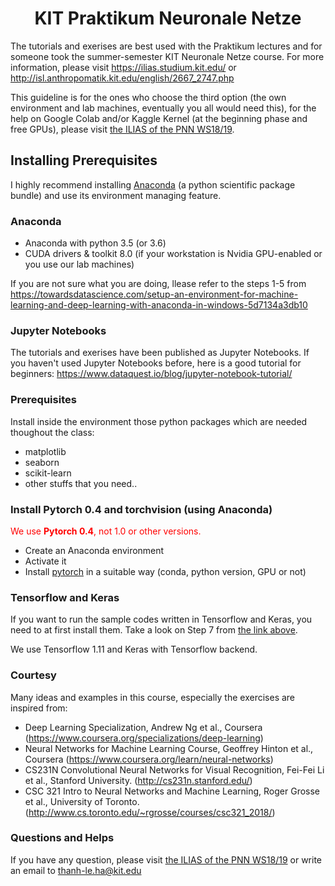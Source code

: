 # <center> KIT Praktikum Neuronale Netze </center> 

The tutorials and exerises are best used with the Praktikum lectures and for someone took the summer-semester KIT Neuronale Netze course. 
For more information, please visit https://ilias.studium.kit.edu/ or http://isl.anthropomatik.kit.edu/english/2667_2747.php

This guideline is for the ones who choose the third option (the own environment and lab machines, eventually you all would need this), 
for the help on Google Colab and/or Kaggle Kernel (at the beginning phase and free GPUs), please visit [the ILIAS  of the PNN WS18/19](https://ilias.studium.kit.edu/ilias.php?ref_id=857604&cmdClass=ilrepositorygui&cmdNode=5r&baseClass=ilRepositoryGUI).

## Installing Prerequisites

I highly recommend installing [Anaconda](https://www.anaconda.com/downloads) (a python scientific package bundle) and use its environment managing feature.

### Anaconda

* Anaconda with python 3.5 (or 3.6)
* CUDA drivers & toolkit 8.0 (if your workstation is Nvidia GPU-enabled or you use our lab machines)

If you are not sure what you are doing, llease refer to the steps 1-5 from https://towardsdatascience.com/setup-an-environment-for-machine-learning-and-deep-learning-with-anaconda-in-windows-5d7134a3db10

### Jupyter Notebooks

The tutorials and exerises have been published as Jupyter Notebooks.
If you haven't used Jupyter Notebooks before, here is a good tutorial for beginners: https://www.dataquest.io/blog/jupyter-notebook-tutorial/

### Prerequisites

Install inside the environment those python packages which are needed thoughout the class:
* matplotlib
* seaborn
* scikit-learn 
* other stuffs that you need..

### Install Pytorch 0.4 and torchvision (using Anaconda)

<span style="color:red">We use **Pytorch 0.4**, not 1.0 or other versions.</span> 

* Create an Anaconda environment
* Activate it
* Install [pytorch](http://pytorch.org/) in a suitable way (conda, python version, GPU or not)

### Tensorflow and Keras

If you want to run the sample codes written in Tensorflow and Keras, you need to at first install them. 
Take a look on Step 7 from [the link above](https://towardsdatascience.com/setup-an-environment-for-machine-learning-and-deep-learning-with-anaconda-in-windows-5d7134a3db10).

We use Tensorflow 1.11 and Keras with Tensorflow backend. 

### Courtesy
Many ideas and examples in this course, especially the exercises are inspired from:
* Deep Learning Specialization, Andrew Ng et al., Coursera
	(https://www.coursera.org/specializations/deep-learning)
* Neural Networks for Machine Learning Course, Geoffrey Hinton et al., Coursera
	(https://www.coursera.org/learn/neural-networks)
* CS231N Convolutional Neural Networks for Visual Recognition, Fei-Fei Li et al., Stanford University.
	(http://cs231n.stanford.edu/)
* CSC 321 Intro to Neural Networks and Machine Learning, Roger Grosse et al., University of Toronto.
	(http://www.cs.toronto.edu/~rgrosse/courses/csc321_2018/)

### Questions and Helps
If you have any question, please visit [the ILIAS  of the PNN WS18/19](https://ilias.studium.kit.edu/ilias.php?ref_id=857604&cmdClass=ilrepositorygui&cmdNode=5r&baseClass=ilRepositoryGUI) or write an email to [thanh-le.ha@kit.edu](mailto:thanh-le.ha@kit.edu)
	

